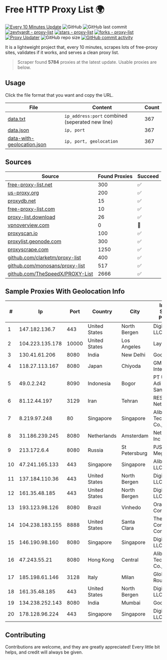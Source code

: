 
# Free HTTP Proxy List 🌍

[![Every 10 Minutes Update](https://github.com/mertguvencli/http-proxy-list/actions/workflows/main.yml/badge.svg?branch=main)](https://github.com/mertguvencli/http-proxy-list/actions/workflows/main.yml)
![GitHub](https://img.shields.io/github/license/mertguvencli/http-proxy-list)
![GitHub last commit](https://img.shields.io/github/last-commit/mertguvencli/http-proxy-list)
[![zevtyardt - proxy-list](https://img.shields.io/static/v1?label=zevtyardt&message=proxy-list&color=blue&logo=github)](https://github.com/zevtyardt/proxy-list "Go to GitHub repo")
[![stars - proxy-list](https://img.shields.io/github/stars/zevtyardt/proxy-list?style=social)](https://github.com/zevtyardt/proxy-list)
[![forks - proxy-list](https://img.shields.io/github/forks/zevtyardt/proxy-list?style=social)](https://github.com/zevtyardt/proxy-list)
[![Proxy Updater](https://github.com/zevtyardt/proxy-list/workflows/Proxy%20Updater/badge.svg)](https://github.com/zevtyardt/proxy-list/actions?query=workflow:"Proxy+Updater")
![GitHub repo size](https://img.shields.io/github/repo-size/zevtyardt/proxy-list)
[![GitHub commit activity](https://img.shields.io/github/commit-activity/m/zevtyardt/proxy-list?logo=commits)](https://github.com/zevtyardt/proxy-list/commits/main)

It is a lightweight project that, every 10 minutes, scrapes lots of free-proxy sites, validates if it works, and serves a clean proxy list.

> Scraper found **5784** proxies at the latest update. Usable proxies are below.

## Usage

Click the file format that you want and copy the URL.

|File|Content|Count|
|----|-------|-----|
|[data.txt](https://raw.githubusercontent.com/mertguvencli/http-proxy-list/main/proxy-list/data.txt)|`ip_address:port` combined (seperated new line)|367|
|[data.json](https://raw.githubusercontent.com/mertguvencli/http-proxy-list/main/proxy-list/data.json)|`ip, port`|367|
|[data-with-geolocation.json](https://raw.githubusercontent.com/mertguvencli/http-proxy-list/main/proxy-list/data-with-geolocation.json)|`ip, port, geolocation`|367|

## Sources

|Source|Found Proxies|Succeed|
|------|-------------|-------|
|[free-proxy-list.net](https://free-proxy-list.net)|300|✅|
|[us-proxy.org](https://www.us-proxy.org)|200|✅|
|[proxydb.net](http://proxydb.net)|15|✅|
|[free-proxy-list.com](https://free-proxy-list.com/?page=&port=&type%5B%5D=http&type%5B%5D=https&up_time=0&search=Search)|10|✅|
|[proxy-list.download](https://www.proxy-list.download/HTTP)|26|✅|
|[vpnoverview.com](https://vpnoverview.com/privacy/anonymous-browsing/free-proxy-servers)|0|🚫|
|[proxyscan.io](https://www.proxyscan.io)|100|✅|
|[proxylist.geonode.com](https://proxylist.geonode.com/api/proxy-list?limit=300&page=1&sort_by=lastChecked&sort_type=desc&protocols=http,https)|300|✅|
|[proxyscrape.com](https://api.proxyscrape.com/v2/?request=displayproxies&protocol=http&timeout=10000&country=all&ssl=all&anonymity=all)|1250|✅|
|[github.com/clarketm/proxy-list](https://raw.githubusercontent.com/clarketm/proxy-list/master/proxy-list-raw.txt)|400|✅|
|[github.com/monosans/proxy-list](https://raw.githubusercontent.com/monosans/proxy-list/main/proxies/http.txt)|517|✅|
|[github.com/TheSpeedX/PROXY-List](https://raw.githubusercontent.com/TheSpeedX/PROXY-List/master/http.txt)|2666|✅|


## Sample Proxies With Geolocation Info

|#|Ip|Port|Country|City|Internet Service Provider|
|-|--|----|-------|----|-------------------------|
|1|147.182.136.7|443|United States|North Bergen|DigitalOcean, LLC|
|2|104.223.135.178|10000|United States|Los Angeles|LayerHost|
|3|130.41.61.206|8080|India|New Delhi|Google LLC|
|4|118.27.113.167|8080|Japan|Chiyoda|GMO Internet, Inc.|
|5|49.0.2.242|8090|Indonesia|Bogor|PT Usaha Adi Sanggoro|
|6|81.12.44.197|3129|Iran|Tehran|RESPINA Networks|
|7|8.219.97.248|80|Singapore|Singapore|Alibaba (US) Technology Co., Ltd.|
|8|31.186.239.245|8080|Netherlands|Amsterdam|NetSkope Inc|
|9|213.172.6.4|8080|Russia|St Petersburg|PJSC MegaFon|
|10|47.241.165.133|443|Singapore|Singapore|Alibaba.com LLC|
|11|137.184.110.36|443|United States|North Bergen|DigitalOcean, LLC|
|12|161.35.48.185|443|United States|North Bergen|DigitalOcean, LLC|
|13|193.123.98.126|8080|Brazil|Vinhedo|Oracle Corporation|
|14|104.238.183.155|8888|United States|Santa Clara|The Constant Company|
|15|146.190.98.160|8080|Singapore|Singapore|DigitalOcean, LLC|
|16|47.243.55.21|8080|Hong Kong|Central|Alibaba (US) Technology Co., Ltd.|
|17|185.198.61.146|3128|Italy|Milan|Global Router LLC|
|18|161.35.48.185|443|United States|North Bergen|DigitalOcean, LLC|
|19|134.238.252.143|8080|India|Mumbai|Google LLC|
|20|178.128.96.224|443|Singapore|Singapore|DigitalOcean, LLC|



## Contributing

Contributions are welcome, and they are greatly appreciated! Every
little bit helps, and credit will always be given.

